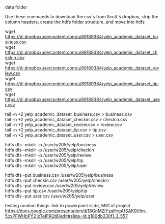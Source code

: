 data folder

Use these commands to download the csv's from Scott's dropbox, strip the column headers, create the hdfs folder structure, and move into hdfs

wget https://dl.dropboxusercontent.com/u/89189384/yelp_academic_dataset_business.csv  
wget https://dl.dropboxusercontent.com/u/89189384/yelp_academic_dataset_checkin.csv  
wget https://dl.dropboxusercontent.com/u/89189384/yelp_academic_dataset_review.csv  
wget https://dl.dropboxusercontent.com/u/89189384/yelp_academic_dataset_tip.csv  
wget https://dl.dropboxusercontent.com/u/89189384/yelp_academic_dataset_user.csv  

tail -n +2 yelp_academic_dataset_business.csv > business.csv  
tail -n +2 yelp_academic_dataset_checkin.csv > checkin.csv  
tail -n +2 yelp_academic_dataset_review.csv > review.csv   
tail -n +2 yelp_academic_dataset_tip.csv > tip.csv  
tail -n +2 yelp_academic_dataset_user.csv > user.csv  

hdfs dfs -mkdir -p /user/w205/yelp/business  
hdfs dfs -mkdir -p /user/w205/yelp/checkin  
hdfs dfs -mkdir -p /user/w205/yelp/review  
hdfs dfs -mkdir -p /user/w205/yelp/tip  
hdfs dfs -mkdir -p /user/w205/yelp/user  

hdfs dfs -put business.csv /user/w205/yelp/business  
hdfs dfs -put checkin.csv /user/w205/yelp/checkin  
hdfs dfs -put review.csv /user/w205/yelp/review  
hdfs dfs -put tip.csv /user/w205/yelp/tip  
hdfs dfs -put user.csv /user/w205/yelp/user  









testing random things:
link to powerpoint slide, MS1 of project
https://docs.google.com/presentation/d/18GnMZIYzqHrgA1SAK0Vfm-5cxPFWHbPY21xTeIFRQt8/edit#slide=id.g180db330f1_3_557

